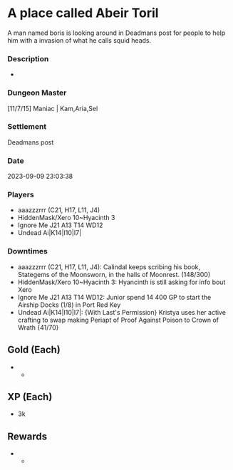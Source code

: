 # A place called Abeir Toril
A man named boris is looking around in Deadmans post for people to help him with a invasion of what he calls squid heads.
### Description
-
### Dungeon Master
[11/7/15] Maniac | Kam,Aria,Sel
### Settlement
Deadmans post
### Date
2023-09-09 23:03:38
### Players
* aaazzzrrr (C21, H17, L11, J4)
* HiddenMask/Xero 10~Hyacinth 3
* Ignore Me J21 A13 T14 WD12
* Undead Ai|K14|I10|I7|
### Downtimes
* aaazzzrrr (C21, H17, L11, J4): Calindal keeps scribing his book, Stategems of the Moonsworn, in the halls of Moonrest. (148/300)
* HiddenMask/Xero 10~Hyacinth 3: Hyancinth is still asking for info bout Xero
* Ignore Me J21 A13 T14 WD12: Junior spend 14 400 GP to start the Airship Docks (1/8) in Port Red Key
* Undead Ai|K14|I10|I7|: {With Last's Permission} Kristya uses her active crafting to swap making Periapt of Proof Against Poison to Crown of Wrath {41/70}
## Gold (Each)
* -
## XP (Each)
* 3k
## Rewards
* -